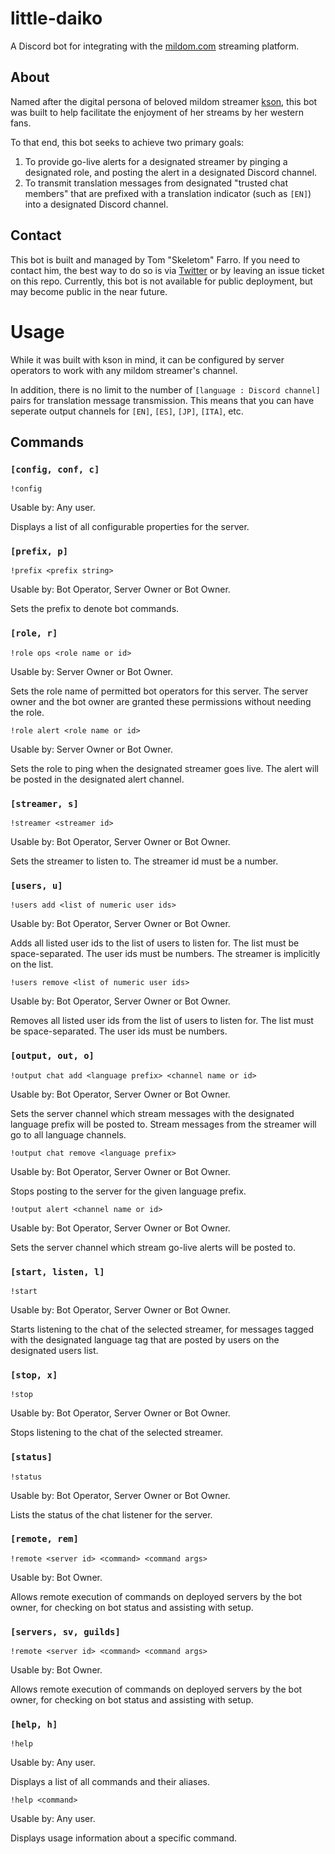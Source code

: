 # little-daiko
A Discord bot for integrating with the [mildom.com](https://www.mildom.com) streaming platform.
 
## About
Named after the digital persona of beloved mildom streamer [kson](https://www.mildom.com/10882672), this bot was built to help facilitate the enjoyment of her streams by her western fans. 
 
To that end, this bot seeks to achieve two primary goals:
1) To provide go-live alerts for a designated streamer by pinging a designated role, and posting the alert in a designated Discord channel.
2) To transmit translation messages from designated "trusted chat members" that are prefixed with a translation indicator (such as `[EN]`) into a designated Discord channel. 
 
## Contact
 
This bot is built and managed by Tom "Skeletom" Farro. If you need to contact him, the best way to do so is via [Twitter](https://www.twitter.com/fomtarro) or by leaving an issue ticket on this repo. Currently, this bot is not available for public deployment, but may become public in the near future.
 
# Usage
 
While it was built with kson in mind, it can be configured by server operators to work with any mildom streamer's channel. 
 
In addition, there is no limit to the number of `[language : Discord channel]` pairs for translation message transmission. This means that you can have seperate output channels for `[EN]`, `[ES]`, `[JP]`, `[ITA]`, etc.
 
## Commands
### `[config, conf, c]`

`!config`

Usable by: Any user.

Displays a list of all configurable properties for the server.

### `[prefix, p]`

`!prefix <prefix string>`

Usable by: Bot Operator, Server Owner or Bot Owner.

Sets the prefix to denote bot commands.

### `[role, r]`

`!role ops <role name or id>`

Usable by: Server Owner or Bot Owner.

Sets the role name of permitted bot operators for this server. The server owner and the bot owner are granted these permissions without needing the role.

`!role alert <role name or id>`

Usable by: Server Owner or Bot Owner.

Sets the role to ping when the designated streamer goes live.  The alert will be posted in the designated alert channel.

### `[streamer, s]`

`!streamer <streamer id>`

Usable by: Bot Operator, Server Owner or Bot Owner.

Sets the streamer to listen to. The streamer id must be a number.

### `[users, u]`

`!users add <list of numeric user ids>`

Usable by: Bot Operator, Server Owner or Bot Owner.

Adds all listed user ids to the list of users to listen for.  The list must be space-separated. The user ids must be numbers. The streamer is implicitly on the list.

`!users remove <list of numeric user ids>`

Usable by: Bot Operator, Server Owner or Bot Owner.

Removes all listed user ids from the list of users to listen for.  The list must be space-separated. The user ids must be numbers.

### `[output, out, o]`

`!output chat add <language prefix> <channel name or id>`

Usable by: Bot Operator, Server Owner or Bot Owner.

Sets the server channel which stream messages with the designated language prefix will be posted to. Stream messages from the streamer will go to all language channels.

`!output chat remove <language prefix>`

Usable by: Bot Operator, Server Owner or Bot Owner.

Stops posting to the server for the given language prefix.

`!output alert <channel name or id>`

Usable by: Bot Operator, Server Owner or Bot Owner.

Sets the server channel which stream go-live alerts will be posted to.

### `[start, listen, l]`

`!start`

Usable by: Bot Operator, Server Owner or Bot Owner.

Starts listening to the chat of the selected streamer,  for messages tagged with the designated language tag that are posted by users on the designated users list.

### `[stop, x]`

`!stop`

Usable by: Bot Operator, Server Owner or Bot Owner.

Stops listening to the chat of the selected streamer.

### `[status]`

`!status`

Usable by: Bot Operator, Server Owner or Bot Owner.

Lists the status of the chat listener for the server.

### `[remote, rem]`

`!remote <server id> <command> <command args>`

Usable by: Bot Owner.

Allows remote execution of commands on deployed servers by the bot owner,  for checking on bot status and assisting with setup.

### `[servers, sv, guilds]`

`!remote <server id> <command> <command args>`

Usable by: Bot Owner.

Allows remote execution of commands on deployed servers by the bot owner,  for checking on bot status and assisting with setup.

### `[help, h]`

`!help`

Usable by: Any user.

Displays a list of all commands and their aliases.

`!help <command>`

Usable by: Any user.

Displays usage information about a specific command.

